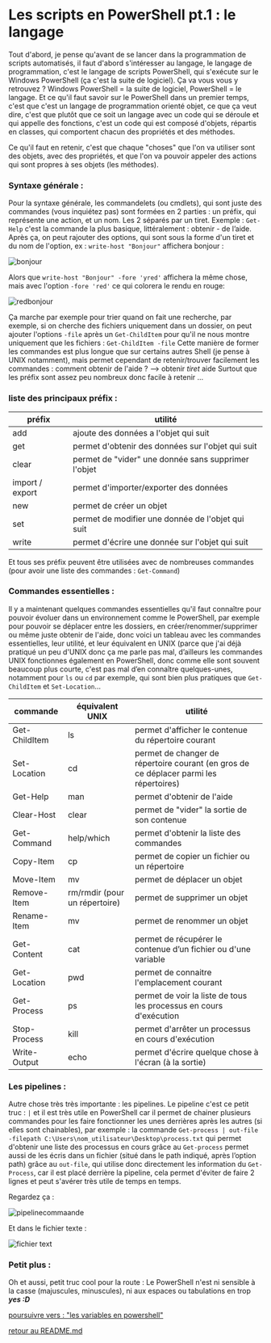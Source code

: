 # Les scripts en PowerShell pt.1 : le langage

Tout d'abord, je pense qu'avant de se lancer dans la programmation de scripts automatisés, il faut d'abord s'intéresser au langage, le langage de programmation, c'est le langage de scripts PowerShell, qui s'exécute sur le Windows PowerShell (ça c'est la suite de logiciel).
Ça va vous vous y retrouvez ? Windows PowerShell = la suite de logiciel, PowerShell = le langage.
 Et ce qu'il faut savoir sur le PowerShell dans un premier temps, c'est que c'est un langage de programmation orienté objet, ce que ça veut dire, c'est que plutôt que ce soit un langage avec un code qui se déroule et qui appelle des fonctions, c'est un code qui est composé d'objets, répartis en classes, qui comportent chacun des propriétés et des méthodes.

Ce qu'il faut en retenir, c'est que chaque "choses" que l'on va utiliser sont des objets, avec des propriétés, et que l'on va pouvoir appeler des actions qui sont propres à ses objets (les méthodes).


### Syntaxe générale :

Pour la syntaxe générale, les commandelets (ou cmdlets), qui sont juste des commandes (vous inquiétez pas) sont formées en 2 parties : un préfix, qui représente une action, et un nom. Les 2 séparés par un tiret. Exemple : ```Get-Help``` c'est la commande la plus basique, littéralement : obtenir - de l’aide.
Après ça, on peut rajouter des options, qui sont sous la forme d'un tiret et du nom de l'option, ex : ```write-host "Bonjour"``` affichera bonjour :

![bonjour](https://github.com/LBROCHARD/cours-linux/blob/main/images/Capture%20d%E2%80%99%C3%A9cran%202020-12-15%20084312.png  "bonjour à toi aussi programme !")

Alors que ```write-host "Bonjour" -fore 'yred'``` affichera la même chose, mais avec l'option ```-fore 'red'``` ce qui colorera le rendu en rouge:

![redbonjour](https://github.com/LBROCHARD/cours-linux/blob/main/images/Capture%20d%E2%80%99%C3%A9cran%202020-12-15%20084407.png  "bonjour en rouge ça fait un peu peur quand même")

Ça marche par exemple pour trier quand on fait une recherche, par exemple, si on cherche des fichiers uniquement dans un dossier, on peut ajouter l'options ```-file``` après un ```Get-ChildItem``` pour qu'il ne nous montre uniquement que les fichiers : ```Get-ChildItem -file```
Cette manière de former les commandes est plus longue que sur certains autres Shell (je pense à UNIX notamment), mais permet cependant de retenir/trouver facilement les commandes : comment obtenir de l'aide ? --> obtenir *tiret* aide
Surtout que les préfix sont assez peu nombreux donc facile à retenir ...


### liste des principaux préfix :

|préfix | utilité |
|----|--------|
|add| ajoute des données a l'objet qui suit |
|get| permet d'obtenir des données sur l'objet qui suit |
|clear| permet de "vider" une donnée sans supprimer l'objet |
|import / export | permet d'importer/exporter des données |
|new| permet de créer un objet |
|set| permet de modifier une donnée de l'objet qui suit |
|write| permet d'écrire une donnée sur l'objet qui suit |


Et tous ses préfix peuvent être utilisées avec de nombreuses commandes (pour avoir une liste des commandes : ```Get-Command```)

### Commandes essentielles :

Il y a maintenant quelques commandes essentielles qu'il faut connaître pour pouvoir évoluer dans un environnement comme le PowerShell, par exemple pour pouvoir se déplacer entre les dossiers, en créer/renommer/supprimer ou même juste obtenir de l'aide, donc voici un tableau avec les commandes essentielles, leur utilité, et leur équivalent en UNIX (parce que j'ai déjà pratiqué un peu d'UNIX donc ça me parle pas mal, d’ailleurs les commandes UNIX fonctionnes également en PowerShell, donc comme elle sont souvent beaucoup plus courte, c'est pas mal d’en connaître quelques-unes, notamment pour ```ls``` ou ```cd``` par exemple, qui sont bien plus pratiques que ```Get-ChildItem``` et ```Set-Location```…

|commande |équivalent UNIX |utilité |
|----|--------|--------------------|
|Get-ChildItem |ls |permet d'afficher le contenue du répertoire courant |
|Set-Location |cd |permet de changer de répertoire courant (en gros de ce déplacer parmi les répertoires) |
|Get-Help |man |permet d'obtenir de l'aide |
|Clear-Host |clear |permet de "vider" la sortie de son contenue |
|Get-Command |help/which |permet d'obtenir la liste des commandes |
|Copy-Item |cp |permet de copier un fichier ou un répertoire |
|Move-Item |mv |permet de déplacer un objet |
|Remove-Item |rm/rmdir (pour un répertoire) |permet de supprimer un objet |
|Rename-Item |mv |permet de renommer un objet |
|Get-Content |cat |permet de récupérer le contenue d’un fichier ou d'une variable |
|Get-Location |pwd |permet de connaitre l'emplacement courant |
|Get-Process |ps |permet de voir la liste de tous les processus en cours d'exécution |
|Stop-Process |kill |permet d'arrêter un processus en cours d'exécution |
|Write-Output |echo |permet d'écrire quelque chose à l'écran (à la sortie) |

### Les pipelines :

Autre chose très très importante : les pipelines. Le pipeline c'est ce petit truc : ```|``` et il est très utile en PowerShell car il permet de chainer plusieurs commandes pour les faire fonctionner les unes derrières après les autres (si elles sont chainables), par exemple : la commande ```Get-process | out-file -filepath C:\Users\nom_utilisateur\Desktop\process.txt``` qui permet d'obtenir une liste des processus en cours grâce au ```Get-process``` permet aussi de les écris dans un fichier (situé dans le path indiqué, après l’option path) grâce au ```out-file```, qui utilise donc directement les information du ```Get-Process```, car il est placé derrière la pipeline, cela permet d'éviter de faire 2 lignes et peut s'avérer très utile de temps en temps.

  Regardez ça :

![pipelinecommaande](https://github.com/LBROCHARD/cours-linux/blob/main/images/Capture%20d%E2%80%99%C3%A9cran%202020-12-15%20085204.png  "tube")

Et dans le fichier texte :

![fichier text](https://github.com/LBROCHARD/cours-linux/blob/main/images/Capture%20d%E2%80%99%C3%A9cran%202020-12-15%20085301.png  "je trouve ça tellement cool")


### Petit plus : 

Oh et aussi, petit truc cool pour la route :
Le PowerShell n'est ni sensible à la casse (majuscules, minuscules), ni aux espaces ou tabulations en trop 
***yes :D***


[poursuivre vers : "les variables en powershell"](https://github.com/LBROCHARD/cours-linux/blob/main/cours/les_varaiables.md)



[retour au README.md](https://github.com/LBROCHARD/cours-linux)
